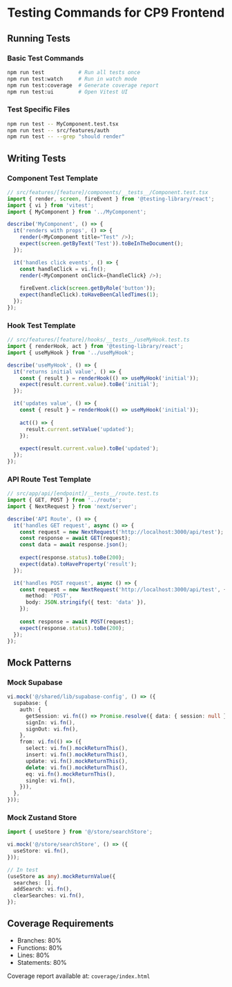 # Testing Commands for CP9 Frontend

## Running Tests

### Basic Test Commands
```bash
npm run test           # Run all tests once
npm run test:watch     # Run in watch mode
npm run test:coverage  # Generate coverage report
npm run test:ui        # Open Vitest UI
```

### Test Specific Files
```bash
npm run test -- MyComponent.test.tsx
npm run test -- src/features/auth
npm run test -- --grep "should render"
```

## Writing Tests

### Component Test Template
```typescript
// src/features/[feature]/components/__tests__/Component.test.tsx
import { render, screen, fireEvent } from '@testing-library/react';
import { vi } from 'vitest';
import { MyComponent } from '../MyComponent';

describe('MyComponent', () => {
  it('renders with props', () => {
    render(<MyComponent title="Test" />);
    expect(screen.getByText('Test')).toBeInTheDocument();
  });

  it('handles click events', () => {
    const handleClick = vi.fn();
    render(<MyComponent onClick={handleClick} />);
    
    fireEvent.click(screen.getByRole('button'));
    expect(handleClick).toHaveBeenCalledTimes(1);
  });
});
```

### Hook Test Template
```typescript
// src/features/[feature]/hooks/__tests__/useMyHook.test.ts
import { renderHook, act } from '@testing-library/react';
import { useMyHook } from '../useMyHook';

describe('useMyHook', () => {
  it('returns initial value', () => {
    const { result } = renderHook(() => useMyHook('initial'));
    expect(result.current.value).toBe('initial');
  });

  it('updates value', () => {
    const { result } = renderHook(() => useMyHook('initial'));
    
    act(() => {
      result.current.setValue('updated');
    });
    
    expect(result.current.value).toBe('updated');
  });
});
```

### API Route Test Template
```typescript
// src/app/api/[endpoint]/__tests__/route.test.ts
import { GET, POST } from '../route';
import { NextRequest } from 'next/server';

describe('API Route', () => {
  it('handles GET request', async () => {
    const request = new NextRequest('http://localhost:3000/api/test');
    const response = await GET(request);
    const data = await response.json();
    
    expect(response.status).toBe(200);
    expect(data).toHaveProperty('result');
  });

  it('handles POST request', async () => {
    const request = new NextRequest('http://localhost:3000/api/test', {
      method: 'POST',
      body: JSON.stringify({ test: 'data' }),
    });
    
    const response = await POST(request);
    expect(response.status).toBe(200);
  });
});
```

## Mock Patterns

### Mock Supabase
```typescript
vi.mock('@/shared/lib/supabase-config', () => ({
  supabase: {
    auth: {
      getSession: vi.fn(() => Promise.resolve({ data: { session: null }, error: null })),
      signIn: vi.fn(),
      signOut: vi.fn(),
    },
    from: vi.fn(() => ({
      select: vi.fn().mockReturnThis(),
      insert: vi.fn().mockReturnThis(),
      update: vi.fn().mockReturnThis(),
      delete: vi.fn().mockReturnThis(),
      eq: vi.fn().mockReturnThis(),
      single: vi.fn(),
    })),
  },
}));
```

### Mock Zustand Store
```typescript
import { useStore } from '@/store/searchStore';

vi.mock('@/store/searchStore', () => ({
  useStore: vi.fn(),
}));

// In test
(useStore as any).mockReturnValue({
  searches: [],
  addSearch: vi.fn(),
  clearSearches: vi.fn(),
});
```

## Coverage Requirements
- Branches: 80%
- Functions: 80%
- Lines: 80%
- Statements: 80%

Coverage report available at: `coverage/index.html`